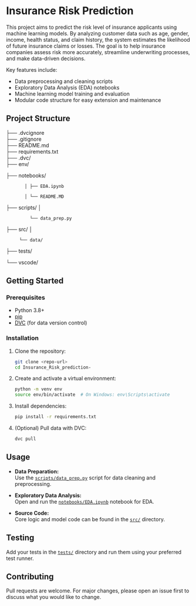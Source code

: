 # Insurance Risk Prediction

This project aims to predict the risk level of insurance applicants using machine learning models. By analyzing customer data such as age, gender, income, health status, and claim history, the system estimates the likelihood of future insurance claims or losses. The goal is to help insurance companies assess risk more accurately, streamline underwriting processes, and make data-driven decisions.

Key features include:
- Data preprocessing and cleaning scripts
- Exploratory Data Analysis (EDA) notebooks
- Machine learning model training and evaluation
- Modular code structure for easy extension and maintenance

## Project Structure

 ├── .dvcignore                                                                                                                                                                                                      
 ├── .gitignore                                                                                                                                                                                                          
 ├── README.md                                                                                                                                                                                                                                                                                                                                                                                                                  
 ├── requirements.txt                                                                                                                                                                                                
 ├── .dvc/                                                                                                                                                                                                                       
 ├── env/                                                                                                                                                                                                           
  
 ├── notebooks/    

 
           │ ├── EDA.ipynb                                                                                                                                                                                          
             
           │ └── README.MD                                                                                                                                                                                                
           
├── scripts/ │                                                                                                                                                                                                                    

             └── data_prep.py                                                                                                                                                                                        
├── src/ │                                                                                                                                                                                                            

         └── data/                                                  
         
├── tests/ 


└── vscode/


## Getting Started

### Prerequisites

- Python 3.8+
- [pip](https://pip.pypa.io/en/stable/)
- [DVC](https://dvc.org/) (for data version control)

### Installation

1. Clone the repository:
    ```sh
    git clone <repo-url>
    cd Insurance_Risk_prediction-
    ```

2. Create and activate a virtual environment:
    ```sh
    python -m venv env
    source env/bin/activate  # On Windows: env\Scripts\activate
    ```

3. Install dependencies:
    ```sh
    pip install -r requirements.txt
    ```

4. (Optional) Pull data with DVC:
    ```sh
    dvc pull
    ```

## Usage

- **Data Preparation:**  
  Use the [`scripts/data_prep.py`](scripts/data_prep.py) script for data cleaning and preprocessing.

- **Exploratory Data Analysis:**  
  Open and run the [`notebooks/EDA.ipynb`](notebooks/EDA.ipynb) notebook for EDA.

- **Source Code:**  
  Core logic and model code can be found in the [`src/`](src/) directory.

## Testing

Add your tests in the [`tests/`](tests/) directory and run them using your preferred test runner.

## Contributing

Pull requests are welcome. For major changes, please open an issue first to discuss what you would like to change.

